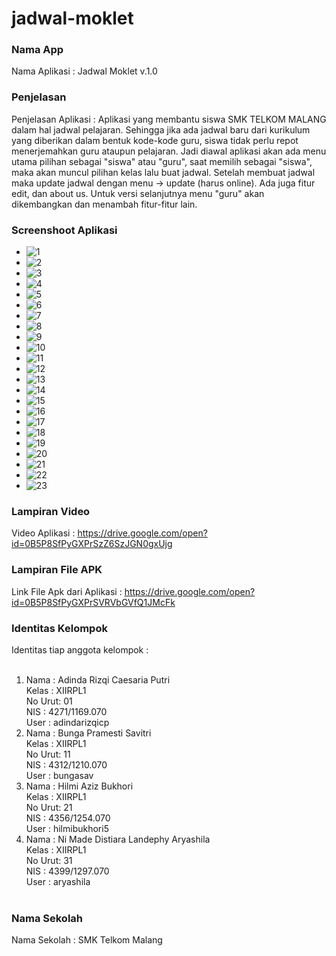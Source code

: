 # jadwal-moklet

### Nama App
Nama Aplikasi       : Jadwal Moklet v.1.0

### Penjelasan
Penjelasan Aplikasi : Aplikasi yang membantu siswa SMK TELKOM MALANG dalam hal jadwal pelajaran. Sehingga jika ada jadwal baru dari kurikulum yang diberikan dalam bentuk kode-kode guru, siswa tidak perlu repot menerjemahkan guru ataupun pelajaran. Jadi diawal aplikasi akan ada menu utama pilihan sebagai "siswa" atau "guru", saat memilih sebagai "siswa", maka akan muncul pilihan kelas lalu buat jadwal. Setelah membuat jadwal maka update jadwal dengan menu -> update (harus online). Ada juga fitur edit, dan about us. Untuk versi selanjutnya menu "guru" akan dikembangkan dan menambah fitur-fitur lain.

### Screenshoot Aplikasi 
* ![1](https://cloud.githubusercontent.com/assets/22070283/20460880/8001ae42-aea6-11e6-81c5-8840499a7927.jpg)
* ![2](https://cloud.githubusercontent.com/assets/22070283/20460882/8008f512-aea6-11e6-9902-60d6d046987e.jpg)
* ![3](https://cloud.githubusercontent.com/assets/22070283/20460883/800a789c-aea6-11e6-9182-5aed574b6c98.jpg)
* ![4](https://cloud.githubusercontent.com/assets/22070283/20460884/801a7224-aea6-11e6-9e71-1b2680846510.jpg)
* ![5](https://cloud.githubusercontent.com/assets/22070283/20460885/80310ec6-aea6-11e6-906c-a8a9f7c29562.jpg)
* ![6](https://cloud.githubusercontent.com/assets/22070283/20460886/8032e110-aea6-11e6-9e03-fdcb10b9c2b7.jpg)
* ![7](https://cloud.githubusercontent.com/assets/22070283/20460887/803735f8-aea6-11e6-8390-b9aceb4f15ff.jpg)
* ![8](https://cloud.githubusercontent.com/assets/22070283/20460888/803ce75a-aea6-11e6-9975-f0a115589cbd.jpg)
* ![9](https://cloud.githubusercontent.com/assets/22070283/20460901/aab17dc0-aea6-11e6-9dbf-d3ba6f094e4a.jpg)
* ![10](https://cloud.githubusercontent.com/assets/22070283/20460917/b69d24f4-aea6-11e6-829b-901f1b2a6d8d.jpg)
* ![11](https://cloud.githubusercontent.com/assets/22070283/20460916/b69cdab2-aea6-11e6-8bbf-e60e278f00fe.jpg)
* ![12](https://cloud.githubusercontent.com/assets/22070283/20460911/b603ac20-aea6-11e6-9514-bf6476db54a1.jpg)
* ![13](https://cloud.githubusercontent.com/assets/22070283/20460912/b6355838-aea6-11e6-9c8a-e1d0142304ff.jpg)
* ![14](https://cloud.githubusercontent.com/assets/22070283/20460913/b66603ac-aea6-11e6-915e-2653cc30421c.jpg)
* ![15](https://cloud.githubusercontent.com/assets/22070283/20460914/b69bf7b4-aea6-11e6-803f-1cd7182c5361.jpg)
* ![16](https://cloud.githubusercontent.com/assets/22070283/20460926/fc3a2aac-aea6-11e6-844b-80bf6afa7544.jpg)
* ![17](https://cloud.githubusercontent.com/assets/22070283/20460929/fc3af3d8-aea6-11e6-9300-ccde21b28cde.jpg)
* ![18](https://cloud.githubusercontent.com/assets/22070283/20460930/fc3b3ad2-aea6-11e6-9893-90e69efad0ef.jpg)
* ![19](https://cloud.githubusercontent.com/assets/22070283/20460927/fc3a37c2-aea6-11e6-96c5-1c48b4b6da62.jpg)
* ![20](https://cloud.githubusercontent.com/assets/22070283/20460928/fc3abd78-aea6-11e6-96ae-0e7edb550a74.jpg)
* ![21](https://cloud.githubusercontent.com/assets/22070283/20460935/1d7e14f8-aea7-11e6-85a4-89009841a613.jpg)
* ![22](https://cloud.githubusercontent.com/assets/22070283/20460933/1d7233cc-aea7-11e6-864a-ae36eab099e9.jpg)
* ![23](https://cloud.githubusercontent.com/assets/22070283/20460934/1d7c0000-aea7-11e6-8414-9906f9d70a61.jpg)

### Lampiran Video
Video Aplikasi    : https://drive.google.com/open?id=0B5P8SfPyGXPrSzZ6SzJGN0gxUjg

### Lampiran File APK
Link File Apk dari Aplikasi : https://drive.google.com/open?id=0B5P8SfPyGXPrSVRVbGVfQ1JMcFk

### Identitas Kelompok
Identitas tiap anggota kelompok : <br> <br>
 1. Nama   : Adinda Rizqi Caesaria Putri <br>
    Kelas  : XIIRPL1 <br>
    No Urut: 01 <br>
    NIS    : 4271/1169.070 <br>
    User   : adindarizqicp <br>
 2. Nama   : Bunga Pramesti Savitri <br>
    Kelas  : XIIRPL1 <br>
    No Urut: 11 <br>
    NIS    : 4312/1210.070 <br>
    User   : bungasav <br>
 3. Nama   : Hilmi Aziz Bukhori <br>
    Kelas  : XIIRPL1 <br>
    No Urut: 21 <br>
    NIS    : 4356/1254.070 <br>
    User   : hilmibukhori5 <br>
 4. Nama   : Ni Made Distiara Landephy Aryashila <br>
    Kelas  : XIIRPL1 <br>
    No Urut: 31 <br>
    NIS    : 4399/1297.070 <br>
    User   : aryashila <br>
    <br>

### Nama Sekolah
Nama Sekolah : SMK Telkom Malang
